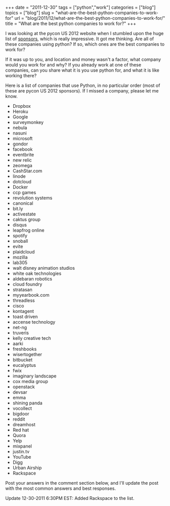 +++
date = "2011-12-30"
tags = ["python","work"]
categories = ["blog"]
topics = ["blog"]
slug = "what-are-the-best-python-companies-to-work-for"
url = "blog/2011/12/what-are-the-best-python-companies-to-work-for/"
title = "What are the best python companies to work for?"
+++

I was looking at the pycon US 2012 website when I stumbled upon the huge
list of [sponsors](https://us.pycon.org/2012/sponsors/), which is really
impressive. It got me thinking. Are all of these companies using python?
If so, which ones are the best companies to work for?

If it was up to you, and location and money wasn't a factor, what
company would you work for and why? If you already work at one of these
companies, can you share what it is you use python for, and what it is
like working there?

Here is a list of companies that use Python, in no particular order
(most of these are pycon US 2012 sponsors). If I missed a company,
please let me know.

-   Dropbox
-   Heroku
-   Google
-   surveymonkey
-   nebula
-   nasuni
-   microsoft
-   gondor
-   facebook
-   eventbrite
-   new relic
-   zeomega
-   CashStar.com
-   linode
-   dotcloud
-   Docker
-   ccp games
-   revolution systems
-   canonical
-   bit.ly
-   activestate
-   caktus group
-   disqus
-   leapfrog online
-   spotify
-   snoball
-   evite
-   plaidcloud
-   mozilla
-   lab305
-   walt disney animation studios
-   white oak technologies
-   aldebaran robotics
-   cloud foundry
-   stratasan
-   myyearbook.com
-   threadless
-   cisco
-   kontagent
-   toast driven
-   accense technology
-   net-ng
-   truveris
-   kelly creative tech
-   aarki
-   freshbooks
-   wisertogether
-   bitbucket
-   eucalyptus
-   fwix
-   imaginary landscape
-   cox media group
-   openstack
-   devsar
-   emma
-   shining panda
-   vocollect
-   bigdoor
-   reddit
-   dreamhost
-   Red hat
-   Quora
-   Yelp
-   mixpanel
-   justin.tv
-   YouTube
-   Digg
-   Urban Airship
-   Rackspace

Post your answers in the comment section below, and I'll update the post
with the most common answers and best responses.

Update 12-30-2011 6:30PM EST: Added Rackspace to the list.

